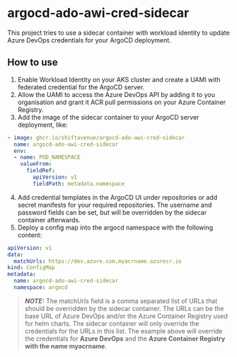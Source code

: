 # argocd-ado-awi-cred-sidecar
This project tries to use a sidecar container with workload identity to update Azure DevOps credentials for your ArgoCD deployment.

## How to use
1. Enable Workload Identity on your AKS cluster and create a UAMI with federated credential for the ArgoCD server.
2. Allow the UAMI to access the Azure DevOps API by adding it to you organisation and grant it ACR pull permissions on your Azure Container Registry.
3. Add the image of the sidecar container to your ArgoCD server deployment, like:
```yaml
- image: ghcr.io/shiftavenue/argocd-ado-awi-cred-sidecar
  name: argocd-ado-awi-cred-sidecar
  env:
  - name: POD_NAMESPACE
    valueFrom:
      fieldRef:
        apiVersion: v1
        fieldPath: metadata.namespace
```
4. Add credential templates in the ArgoCD UI under repositories or add secret manifests for your required repositories. The username and password fields can be set, but will be overridden by the sidecar container afterwards.
5. Deploy a config map into the argocd namespace with the following content:
```yaml
apiVersion: v1
data:
  matchUrls: https://dev.azure.com,myacrname.azurecr.io
kind: ConfigMap
metadata:
  name: argocd-ado-awi-cred-sidecar
  namespace: argocd
```
> **_NOTE:_**  The matchUrls field is a comma separated list of URLs that should be overridden by the sidecar container. The URLs can be the base URL of Azure DevOps and/or the Azure Container Registry used for helm charts. The sidecar container will only override the credentials for the URLs in this list. The example above will override the credentials for **Azure DevOps** and the **Azure Container Registry with the name myacrname**.
